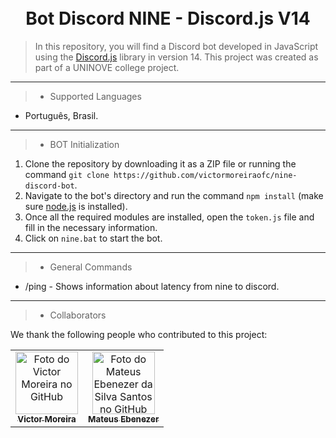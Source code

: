 <h1 align="center">
  <br>Bot Discord NINE - Discord.js V14
</h1>

> In this repository, you will find a Discord bot developed in JavaScript using the [Discord.js](https://github.com/discordjs/discord.js) library in version 14. This project was created as part of a UNINOVE college project.

---

> * Supported Languages

* Português, Brasil.

---

> * BOT Initialization

1. Clone the repository by downloading it as a ZIP file or running the command `git clone https://github.com/victormoreiraofc/nine-discord-bot`.
2. Navigate to the bot's directory and run the command `npm install` (make sure [node.js](https://nodejs.org/en) is installed).
3. Once all the required modules are installed, open the `token.js` file and fill in the necessary information.
4. Click on `nine.bat` to start the bot.

---

> * General Commands

* /ping - Shows information about latency from nine to discord.

---

> * Collaborators

We thank the following people who contributed to this project:

<table>
  <tr>
    <td align="center">
      <a href="#">
        <img src="https://avatars.githubusercontent.com/u/121199565?v=4" width="100px;" alt="Foto do Victor Moreira no GitHub"/><br>
        <sub>
          <b>Victor Moreira</b>
        </sub>
      </a>
    </td>
    <td align="center">
      <a href="#">
        <img src="https://avatars.githubusercontent.com/u/143097497?v=4" width="100px;" alt="Foto do Mateus Ebenezer da Silva Santos no GitHub"/><br>
        <sub>
          <b>Mateus Ebenezer</b>
        </sub>
      </a>
    </td>
  </tr>
</table>
